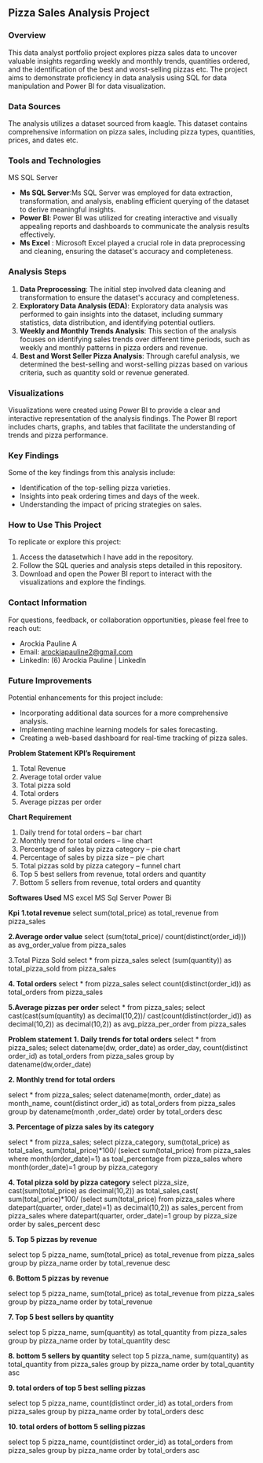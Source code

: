 ## Pizza Sales Analysis Project

### Overview
This data analyst portfolio project explores pizza sales data to uncover valuable insights regarding weekly and monthly trends, quantities ordered, and the identification of the best and worst-selling pizzas etc. The project aims to demonstrate proficiency in data analysis using SQL for data manipulation and Power BI for data visualization.

### Data Sources
The analysis utilizes a dataset sourced from kaagle. This dataset contains comprehensive information on pizza sales, including pizza types, quantities, prices, and dates etc.

### Tools and Technologies
MS SQL Server
- **Ms SQL Server**:Ms SQL Server was employed for data extraction, transformation, and analysis, enabling efficient querying of the dataset to derive meaningful insights.
- **Power BI**: Power BI was utilized for creating interactive and visually appealing reports and dashboards to communicate the analysis results effectively.
- **Ms Excel** : Microsoft Excel played a crucial role in data preprocessing and cleaning, ensuring the dataset's accuracy and completeness.


### Analysis Steps
1. **Data Preprocessing**: The initial step involved data cleaning and transformation to ensure the dataset's accuracy and completeness.
2. **Exploratory Data Analysis (EDA)**: Exploratory data analysis was performed to gain insights into the dataset, including summary statistics, data distribution, and identifying potential outliers.
3. **Weekly and Monthly Trends Analysis**: This section of the analysis focuses on identifying sales trends over different time periods, such as weekly and monthly patterns in pizza orders and revenue.
4. **Best and Worst Seller Pizza Analysis**: Through careful analysis, we determined the best-selling and worst-selling pizzas based on various criteria, such as quantity sold or revenue generated.

### Visualizations
Visualizations were created using Power BI to provide a clear and interactive representation of the analysis findings. The Power BI report includes charts, graphs, and tables that facilitate the understanding of trends and pizza performance.

### Key Findings
Some of the key findings from this analysis include:
- Identification of the top-selling pizza varieties.
- Insights into peak ordering times and days of the week.
- Understanding the impact of pricing strategies on sales.

### How to Use This Project
To replicate or explore this project:
1. Access the datasetwhich I have add in the repository.
2. Follow the SQL queries and analysis steps detailed in this repository.
3. Download and open the Power BI report to interact with the visualizations and explore the findings.

### Contact Information
For questions, feedback, or collaboration opportunities, please feel free to reach out:
- Arockia Pauline A
- Email: arockiapauline2@gmail.com
- LinkedIn: (6) Arockia Pauline | LinkedIn

### Future Improvements
Potential enhancements for this project include:
- Incorporating additional data sources for a more comprehensive analysis.
- Implementing machine learning models for sales forecasting.
- Creating a web-based dashboard for real-time tracking of pizza sales.



**Problem Statement
KPI’s Requirement**
1.	Total Revenue
2.	Average total order value
3.	Total pizza sold
4.	Total orders
5.	Average pizzas per order
   
**Chart Requirement**
1.	Daily trend for total orders – bar chart
2.	Monthly trend for total orders – line chart
3.	Percentage of sales by pizza category – pie chart
4.	Percentage of sales by pizza size – pie chart
5.	Total pizzas sold by pizza category – funnel chart
6.	Top 5 best sellers from revenue, total orders and  quantity 
7.	Bottom 5 sellers from revenue, total orders and  quantity 

**Softwares Used**
MS excel
MS Sql Server
Power Bi



**Kpi**
**1.total revenue**
 select sum(total_price) as total_revenue from pizza_sales
 

**2.Average order value**
 select (sum(total_price)/ count(distinct(order_id))) as avg_order_value from pizza_sales
 
3.Total Pizza Sold
select * from pizza_sales
 select (sum(quantity)) as total_pizza_sold from pizza_sales
 
**4. Total orders**
select * from pizza_sales
 select count(distinct(order_id)) as total_orders from pizza_sales
 
**5.Average pizzas per order**
select * from pizza_sales;
select cast(cast(sum(quantity) as decimal(10,2))/
cast(count(distinct(order_id)) as decimal(10,2)) as decimal(10,2)) as avg_pizza_per_order from pizza_sales

 




**Problem statement**
**1.	Daily trends for total orders**
select * from pizza_sales;
select datename(dw, order_date) as order_day, count(distinct order_id) as total_orders
    from pizza_sales group by datename(dw,order_date)
	 

**2.	Monthly trend for total orders**

select * from pizza_sales;
select datename(month, order_date) as month_name, count(distinct order_id) as total_orders from pizza_sales 
group by datename(month ,order_date)
order by total_orders desc
 

**3.	Percentage of pizza sales by its category**

select * from pizza_sales;
select pizza_category, sum(total_price) as total_sales, sum(total_price)*100/ (select sum(total_price) from pizza_sales where month(order_date)=1) as toal_percentage
from pizza_sales
where month(order_date)=1
group by pizza_category
 
**4.	Total pizza sold by pizza category**
select pizza_size, cast(sum(total_price) as decimal(10,2)) as total_sales,cast( sum(total_price)*100/
(select sum(total_price) from pizza_sales where datepart(quarter, order_date)=1) as decimal(10,2))  as sales_percent
from pizza_sales
where datepart(quarter, order_date)=1
group by pizza_size
order by sales_percent desc
 

**5.	Top 5 pizzas by revenue**

select top 5 pizza_name, sum(total_price) as total_revenue from pizza_sales 
group by pizza_name 
order by total_revenue desc
 

**6.	Bottom 5 pizzas by revenue**

select top 5 pizza_name, sum(total_price) as total_revenue from pizza_sales 
group by pizza_name 
order by total_revenue
 

**7.	Top 5 best sellers by quantity**

select top 5 pizza_name, sum(quantity) as total_quantity from pizza_sales 
group by pizza_name 
order by total_quantity desc
 



**8.	bottom 5  sellers by quantity**
select top 5 pizza_name, sum(quantity) as total_quantity from pizza_sales 
group by pizza_name 
order by total_quantity asc
 


**9.	total orders of top 5 best selling pizzas**

select top 5 pizza_name, count(distinct order_id) as total_orders from pizza_sales 
group by pizza_name 
order by total_orders desc
 

**10.	total orders of bottom 5  selling pizzas**

select top 5 pizza_name, count(distinct order_id) as total_orders from pizza_sales 
group by pizza_name 
order by total_orders asc
 
